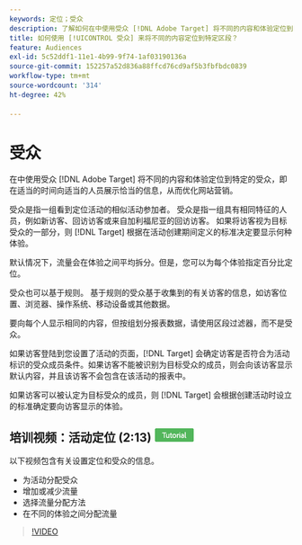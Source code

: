 ```yaml
---
keywords: 定位；受众
description: 了解如何在中使用受众 [!DNL Adobe Target] 将不同的内容和体验定位到特定受众，以优化您的网站营销工作。
title: 如何使用 [!UICONTROL 受众] 来将不同的内容定位到特定区段？
feature: Audiences
exl-id: 5c52ddf1-11e1-4b99-9f74-1af03190136a
source-git-commit: 152257a52d836a88ffcd76cd9af5b3fbfbdc0839
workflow-type: tm+mt
source-wordcount: '314'
ht-degree: 42%

---
```


# 受众

在中使用受众 [!DNL Adobe Target] 将不同的内容和体验定位到特定的受众，即在适当的时间向适当的人员展示恰当的信息，从而优化网站营销。

受众是指一组看到定位活动的相似活动参加者。 受众是指一组具有相同特征的人员，例如新访客、回访访客或来自加利福尼亚的回访访客。 如果将访客视为目标受众的一部分，则 [!DNL Target] 根据在活动创建期间定义的标准决定要显示何种体验。

默认情况下，流量会在体验之间平均拆分。但是，您可以为每个体验指定百分比定位。

受众也可以基于规则。 基于规则的受众基于收集到的有关访客的信息，如访客位置、浏览器、操作系统、移动设备或其他数据。

要向每个人显示相同的内容，但按组划分报表数据，请使用区段过滤器，而不是受众。

如果访客登陆到您设置了活动的页面，[!DNL Target] 会确定访客是否符合为活动标识的受众成员条件。如果访客不能被识别为目标受众的成员，则会向该访客显示默认内容，并且该访客不会包含在该活动的报表中。

如果访客可以被认定为目标受众的成员，则 [!DNL Target] 会根据创建活动时设立的标准确定要向访客显示的体验。

## 培训视频：活动定位 (2:13) ![教程徽章](/help/main/assets/tutorial.png)

以下视频包含有关设置定位和受众的信息。

* 为活动分配受众
* 增加或减少流量
* 选择流量分配方法
* 在不同的体验之间分配流量

>[!VIDEO](https://video.tv.adobe.com/v/17385)
